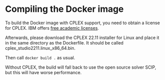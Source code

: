# Compiling the Docker image

To build the Docker image with CPLEX support, you need to obtain a license for
CPLEX. IBM offers [free academic licenses](https://ibm.com/academic).

Afterwards, please download the CPLEX 22.11 installer for Linux and place it in
the same directory as the Dockerfile. It should be called
cplex_studio2211.linux_x86_64.bin.

Then call `docker build .` as usual.

Without CPLEX, the build will fall back to use the open source solver SCIP, but
this will have worse performance.